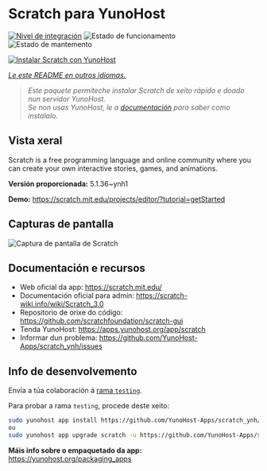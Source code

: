 <!--
NOTA: Este README foi creado automáticamente por <https://github.com/YunoHost/apps/tree/master/tools/readme_generator>
NON debe editarse manualmente.
-->

# Scratch para YunoHost

[![Nivel de integración](https://apps.yunohost.org/badge/integration/scratch)](https://ci-apps.yunohost.org/ci/apps/scratch/)
![Estado de funcionamento](https://apps.yunohost.org/badge/state/scratch)
![Estado de mantemento](https://apps.yunohost.org/badge/maintained/scratch)

[![Instalar Scratch con YunoHost](https://install-app.yunohost.org/install-with-yunohost.svg)](https://install-app.yunohost.org/?app=scratch)

*[Le este README en outros idiomas.](./ALL_README.md)*

> *Este paquete permíteche instalar Scratch de xeito rápido e doado nun servidor YunoHost.*  
> *Se non usas YunoHost, le a [documentación](https://yunohost.org/install) para saber como instalalo.*

## Vista xeral

Scratch is a free programming language and online community where you can create your own interactive stories, games, and animations.

**Versión proporcionada:** 5.1.36~ynh1

**Demo:** <https://scratch.mit.edu/projects/editor/?tutorial=getStarted>

## Capturas de pantalla

![Captura de pantalla de Scratch](./doc/screenshots/800px-Scratch_3.0_Éditeur.png)

## Documentación e recursos

- Web oficial da app: <https://scratch.mit.edu/>
- Documentación oficial para admin: <https://scratch-wiki.info/wiki/Scratch_3.0>
- Repositorio de orixe do código: <https://github.com/scratchfoundation/scratch-gui>
- Tenda YunoHost: <https://apps.yunohost.org/app/scratch>
- Informar dun problema: <https://github.com/YunoHost-Apps/scratch_ynh/issues>

## Info de desenvolvemento

Envía a túa colaboración á [rama `testing`](https://github.com/YunoHost-Apps/scratch_ynh/tree/testing).

Para probar a rama `testing`, procede deste xeito:

```bash
sudo yunohost app install https://github.com/YunoHost-Apps/scratch_ynh/tree/testing --debug
ou
sudo yunohost app upgrade scratch -u https://github.com/YunoHost-Apps/scratch_ynh/tree/testing --debug
```

**Máis info sobre o empaquetado da app:** <https://yunohost.org/packaging_apps>
